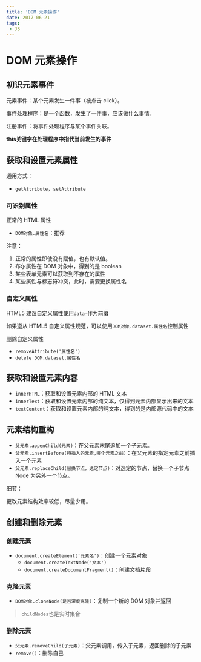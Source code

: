 ```yaml
---
title: 'DOM 元素操作'
date: 2017-06-21
tags:
 - JS
---
```


# DOM 元素操作

## 初识元素事件

元素事件：某个元素发生一件事（被点击 click）。

事件处理程序：是一个函数，发生了一件事，应该做什么事情。

注册事件：将事件处理程序与某个事件关联。

**this关键字在处理程序中指代当前发生的事件**

## 获取和设置元素属性

通用方式：

- `getAttribute`，`setAttribute`

### 可识别属性

正常的 HTML 属性

- `DOM对象.属性名`：推荐

注意：

1. 正常的属性即使没有赋值，也有默认值。
2. 布尔属性在 DOM 对象中，得到的是 boolean
3. 某些表单元素可以获取到不存在的属性
4. 某些属性与标志符冲突，此时，需要更换属性名

### 自定义属性

HTML5 建议自定义属性使用`data-`作为前缀

如果遵从 HTML5 自定义属性规范，可以使用`DOM对象.dataset.属性名`控制属性

删除自定义属性

- `removeAttribute('属性名')`
- `delete DOM.dataset.属性名`

## 获取和设置元素内容

- `innerHTML`：获取和设置元素内部的 HTML 文本
- `innerText`：获取和设置元素内部的纯文本，仅得到元素内部显示出来的文本
- `textContent`：获取和设置元素内部的纯文本，得到的是内部源代码中的文本

## 元素结构重构

- `父元素.appenChild(元素)`：在父元素末尾追加一个子元素。
- `父元素.insertBefore(待插入的元素,哪个元素之前)`：在父元素的指定元素之前插入一个元素
- `父元素.replaceChild(替换节点，选定节点)`：对选定的节点，替换一个子节点 Node 为另外一个节点。

细节：

更改元素结构效率较低，尽量少用。

## 创建和删除元素

### 创建元素

- `document.createElement('元素名')`：创建一个元素对象
  - `document.createTextNode('文本')`
  - `document.createDocumentFragment()`：创建文档片段

### 克隆元素

- `DOM对象.cloneNode(是否深度克隆)`：复制一个新的 DOM 对象并返回

> `childNodes`也是实时集合

### 删除元素

- `父元素.removeChild(子元素)`：父元素调用，传入子元素，返回删除的子元素
- `remove()`：删除自己

